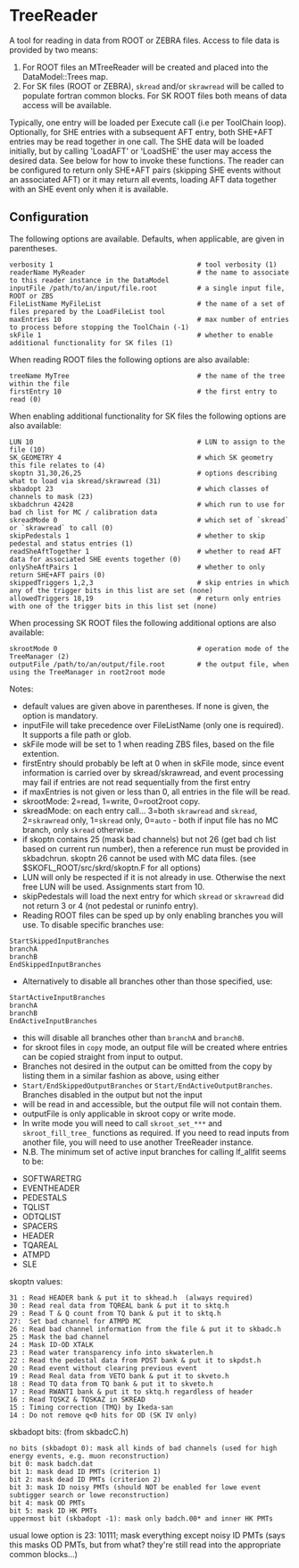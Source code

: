 # TreeReader

A tool for reading in data from ROOT or ZEBRA files.
Access to file data is provided by two means:
1. For ROOT files an MTreeReader will be created and placed into the DataModel::Trees map.
2. For SK files (ROOT or ZEBRA), `skread` and/or `skrawread` will be called to populate fortran common blocks.
For SK ROOT files both means of data access will be available.

Typically, one entry will be loaded per Execute call (i.e per ToolChain loop).
Optionally, for SHE entries with a subsequent AFT entry, both SHE+AFT entries may be read together in one call.
The SHE data will be loaded initially, but by calling 'LoadAFT' or 'LoadSHE' the user may access the desired data.
See below for how to invoke these functions.
The reader can be configured to return only SHE+AFT pairs (skipping SHE events without an associated AFT)
or it may return all events, loading AFT data together with an SHE event only when it is available.

## Configuration
The following options are available. Defaults, when applicable, are given in parentheses.
```
verbosity 1                                    # tool verbosity (1)
readerName MyReader                            # the name to associate to this reader instance in the DataModel
inputFile /path/to/an/input/file.root          # a single input file, ROOT or ZBS
FileListName MyFileList                        # the name of a set of files prepared by the LoadFileList tool
maxEntries 10                                  # max number of entries to process before stopping the ToolChain (-1)
skFile 1                                       # whether to enable additional functionality for SK files (1)
```

When reading ROOT files the following options are also available:
```
treeName MyTree                                # the name of the tree within the file
firstEntry 10                                  # the first entry to read (0)
```

When enabling additional functionality for SK files the following options are also available:
```
LUN 10                                         # LUN to assign to the file (10)
SK_GEOMETRY 4                                  # which SK geometry this file relates to (4)
skoptn 31,30,26,25                             # options describing what to load via skread/skrawread (31)
skbadopt 23                                    # which classes of channels to mask (23)
skbadchrun 42428                               # which run to use for bad ch list for MC / calibration data
skreadMode 0                                   # which set of `skread` or `skrawread` to call (0)
skipPedestals 1                                # whether to skip pedestal and status entries (1)
readSheAftTogether 1                           # whether to read AFT data for associated SHE events together (0)
onlySheAftPairs 1                              # whether to only return SHE+AFT pairs (0)
skippedTriggers 1,2,3                          # skip entries in which any of the trigger bits in this list are set (none)
allowedTriggers 18,19                          # return only entries with one of the trigger bits in this list set (none)
```

When processing SK ROOT files the following additional options are also available:
```
skrootMode 0                                   # operation mode of the TreeManager (2)
outputFile /path/to/an/output/file.root        # the output file, when using the TreeManager in root2root mode
```

Notes:
* default values are given above in parentheses. If none is given, the option is mandatory.
* inputFile will take precedence over FileListName (only one is required). It supports a file path or glob.
* skFile mode will be set to 1 when reading ZBS files, based on the file extention.
* firstEntry should probably be left at 0 when in skFile mode, since event information is carried over by skread/skrawread, and event processing may fail if entries are not read sequentially from the first entry
* if maxEntries is not given or less than 0, all entries in the file will be read.
* skrootMode: 2=read, 1=write, 0=root2root copy.
* skreadMode: on each entry call... 3=both `skrawread` and `skread`, 2=`skrawread` only, 1=`skread` only, 0=`auto` - both if input file has no MC branch, only `skread` otherwise.
* if skoptn contains 25 (mask bad channels) but not 26 (get bad ch list based on current run number), then a reference run must be provided in skbadchrun. skoptn 26 cannot be used with MC data files. (see $SKOFL_ROOT/src/skrd/skoptn.F for all options)
* LUN will only be respected if it is not already in use. Otherwise the next free LUN will be used. Assignments start from 10.
* skipPedestals will load the next entry for which `skread` or `skrawread` did not return 3 or 4 (not pedestal or runinfo entry).
* Reading ROOT files can be sped up by only enabling branches you will use. To disable specific branches use:
```
StartSkippedInputBranches
branchA
branchB
EndSkippedInputBranches
```
* Alternatively to disable all branches other than those specified, use:
```
StartActiveInputBranches
branchA
branchB
EndActiveInputBranches
```
* this will disable all branches other than `branchA` and `branchB`.
* for skroot files in `copy` mode, an output file will be created where entries can be copied straight from input to output.
* Branches not desired in the output can be omitted from the copy by listing them in a similar fashion as above, using either
* `Start/EndSkippedOutputBranches` or `Start/EndActiveOutputBranches`. Branches disabled in the output but not the input
* will be read in and accessible, but the output file will not contain them.
* outputFile is only applicable in skroot copy or write mode.
* In write mode you will need to call `skroot_set_***` and `skroot_fill_tree_` functions as required. If you need to read inputs from another file, you will need to use another TreeReader instance.
* N.B. The minimum set of active input branches for calling lf_allfit seems to be:
- SOFTWARETRG
- EVENTHEADER
- PEDESTALS
- TQLIST
- ODTQLIST
- SPACERS
- HEADER
- TQAREAL
- ATMPD
- SLE

skoptn values:
```
31 : Read HEADER bank & put it to skhead.h  (always required)
30 : Read real data from TQREAL bank & put it to sktq.h
29 : Read T & Q count from TQ bank & put it to sktq.h
27:  Set bad channel for ATMPD MC
26 : Read bad channel information from the file & put it to skbadc.h
25 : Mask the bad channel
24 : Mask ID-OD XTALK
23 : Read water transparency info into skwaterlen.h
22 : Read the pedestal data from PDST bank & put it to skpdst.h
20 : Read event without clearing previous event	
19 : Read Real data from VETO bank & put it to skveto.h 
18 : Read TQ data from TQ bank & put it to skveto.h
17 : Read RWANTI bank & put it to sktq.h regardless of header
16 : Read TQSKZ & TQSKAZ in SKREAD
15 : Timing correction (TMQ) by Ikeda-san
14 : Do not remove q<0 hits for OD (SK IV only)
```

skbadopt bits: (from skbadcC.h)
```
no bits (skbadopt 0): mask all kinds of bad channels (used for high energy events, e.g. muon reconstruction)
bit 0: mask badch.dat
bit 1: mask dead ID PMTs (criterion 1)
bit 2: mask dead ID PMTs (criterion 2)
bit 3: mask ID noisy PMTs (should NOT be enabled for lowe event subtigger search or lowe reconstruction)
bit 4: mask OD PMTs
bit 5: mask ID HK PMTs
uppermost bit (skbadopt -1): mask only badch.00* and inner HK PMTs
```
usual lowe option is 23: 10111; mask everything except noisy ID PMTs
(says this masks OD PMTs, but from what? they're still read into the appropriate common blocks...)
